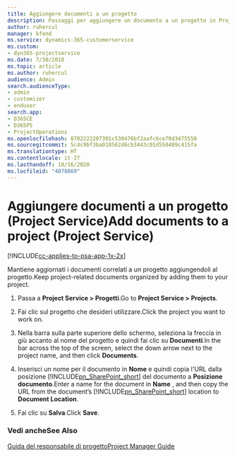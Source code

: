 ```yaml
---
title: Aggiungere documenti a un progetto
description: Passaggi per aggiungere un documento a un progetto in Project Service
author: ruhercul
manager: kfend
ms.service: dynamics-365-customerservice
ms.custom:
- dyn365-projectservice
ms.date: 7/30/2018
ms.topic: article
ms.author: ruhercul
audience: Admin
search.audienceType:
- admin
- customizer
- enduser
search.app:
- D365CE
- D365PS
- ProjectOperations
ms.openlocfilehash: 8702222207301c530476bf2aafc6ce78d3475550
ms.sourcegitcommit: 5c4c9bf3ba018562d6cb3443c01d550489c415fa
ms.translationtype: HT
ms.contentlocale: it-IT
ms.lasthandoff: 10/16/2020
ms.locfileid: "4078869"
---
```

# <a name="add-documents-to-a-project-project-service"></a><span data-ttu-id="60aed-103">Aggiungere documenti a un progetto (Project Service)</span><span class="sxs-lookup"><span data-stu-id="60aed-103">Add documents to a project (Project Service)</span></span>

[!INCLUDE[cc-applies-to-psa-app-1x-2x](../includes/cc-applies-to-psa-app-1x-2x.md)]

<span data-ttu-id="60aed-104">Mantiene aggiornati i documenti correlati a un progetto aggiungendoli al progetto.</span><span class="sxs-lookup"><span data-stu-id="60aed-104">Keep project-related documents organized by adding them to your project.</span></span>  
  
1. <span data-ttu-id="60aed-105">Passa a **Project Service > Progetti**.</span><span class="sxs-lookup"><span data-stu-id="60aed-105">Go to **Project Service > Projects**.</span></span>  
  
2. <span data-ttu-id="60aed-106">Fai clic sul progetto che desideri utilizzare.</span><span class="sxs-lookup"><span data-stu-id="60aed-106">Click the project you want to work on.</span></span>  
  
3. <span data-ttu-id="60aed-107">Nella barra sulla parte superiore dello schermo, seleziona la freccia in giù accanto al nome del progetto e quindi fai clic su **Documenti**.</span><span class="sxs-lookup"><span data-stu-id="60aed-107">In the bar across the top of the screen, select the down arrow next to the project name, and then click **Documents**.</span></span>  
  
4. <span data-ttu-id="60aed-108">Inserisci un nome per il documento in **Nome** e quindi copia l'URL dalla posizione [!INCLUDE[pn_SharePoint_short](../includes/pn-sharepoint-short.md)] del documento a **Posizione documento**.</span><span class="sxs-lookup"><span data-stu-id="60aed-108">Enter a name for the document in **Name** ,  and then copy the URL from the document’s [!INCLUDE[pn_SharePoint_short](../includes/pn-sharepoint-short.md)] location to **Document Location**.</span></span>  
  
5. <span data-ttu-id="60aed-109">Fai clic su **Salva**.</span><span class="sxs-lookup"><span data-stu-id="60aed-109">Click **Save**.</span></span>  
  
### <a name="see-also"></a><span data-ttu-id="60aed-110">Vedi anche</span><span class="sxs-lookup"><span data-stu-id="60aed-110">See Also</span></span>  
 [<span data-ttu-id="60aed-111">Guida del responsabile di progetto</span><span class="sxs-lookup"><span data-stu-id="60aed-111">Project Manager Guide</span></span>](../psa/project-manager-guide.md)
